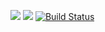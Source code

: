 <a href="https://codeclimate.com/github/ddos-kaz/project-lvl2-s297/maintainability"><img src="https://api.codeclimate.com/v1/badges/c7f46f2ffad72d29b299/maintainability" /></a>
<a href="https://codeclimate.com/github/ddos-kaz/project-lvl2-s297/test_coverage"><img src="https://api.codeclimate.com/v1/badges/c7f46f2ffad72d29b299/test_coverage" /></a>
[![Build Status](https://travis-ci.org/ddos-kaz/project-lvl2-s297.svg?branch=master)](https://travis-ci.org/ddos-kaz/project-lvl2-s297)
